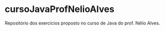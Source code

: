 # cursoJavaProfNelioAlves
Repositório dos exercícios proposto no curso de Java do prof. Nélio Alves.

